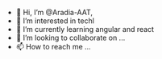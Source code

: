 - 👋 Hi, I’m @Aradia-AAT, 
- 👀 I’m interested in techl
- 🌱 I’m currently learning angular and react
- 💞️ I’m looking to collaborate on ...
- 📫 How to reach me ...

<!---
Aradia-AAT/Aradia-AAT is a ✨ special ✨ repository because its `README.md` (this file) appears on your GitHub profile.
You can click the Preview link to take a look at your changes.
--->

